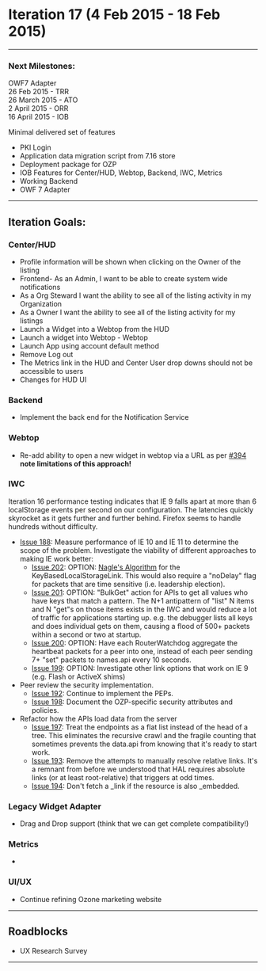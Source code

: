 # Iteration 17 (4 Feb 2015 - 18 Feb 2015)

***

### Next Milestones:
OWF7 Adapter
<br>26 Feb 2015 - TRR
<br>26 March 2015 - ATO
<br>2 April 2015 - ORR
<br>16 April 2015 - IOB

Minimal delivered set of features
* PKI Login
* Application data migration script from 7.16 store
* Deployment package for OZP
* IOB Features for Center/HUD, Webtop, Backend, IWC, Metrics
* Working Backend
* OWF 7 Adapter


***

## Iteration Goals:
### Center/HUD
* Profile information will be shown when clicking on the Owner of the listing
* Frontend- As an Admin, I want to be able to create system wide notifications
* As a Org Steward I want the ability to see all of the listing activity in my Organization
* As a Owner I want the ability to see all of the listing activity for my listings
* Launch a Widget into a Webtop from the HUD
* Launch a widget into Webtop - Webtop
* Launch App using account default method
* Remove Log out
* The Metrics link in the HUD and Center User drop downs should not be accessible to users
* Changes for HUD UI 

### Backend
* Implement the back end for the Notification Service

### Webtop
* Re-add ability to open a new widget in webtop via a URL as per [#394](https://github.com/ozone-development/ozp-webtop/issues/394) **note limitations of this approach!**

### IWC
Iteration 16 performance testing indicates that IE 9 falls apart at more than 6 localStorage events per second on our configuration.  The latencies quickly skyrocket as it gets further and further behind.  Firefox seems to handle hundreds without difficulty.  
* [Issue 188](https://github.com/ozone-development/ozp-iwc/issues/188): Measure performance of IE 10 and IE 11 to determine the scope of the problem. Investigate the viability of different approaches to making IE work better:
  * [Issue 202](https://github.com/ozone-development/ozp-iwc/issues/202): OPTION: [Nagle's Algorithm](http://en.wikipedia.org/wiki/Nagle's_algorithm) for the KeyBasedLocalStorageLink.  This would also require a "noDelay" flag for packets that are time sensitive (i.e. leadership election).
  * [Issue 201](https://github.com/ozone-development/ozp-iwc/issues/201): OPTION: "BulkGet" action for APIs to get all values who have keys that match a pattern.  The N+1 antipattern of "list" N items and N "get"s on those items exists in the IWC and would reduce a lot of traffic for applications starting up.  e.g. the debugger lists all keys and does individual gets on them, causing a flood of 500+ packets within a second or two at startup.
  * [Issue 200](https://github.com/ozone-development/ozp-iwc/issues/200): OPTION: Have each RouterWatchdog aggregate the heartbeat packets for a peer into one, instead of each peer sending 7+ "set" packets to names.api every 10 seconds.
  * [Issue 199](https://github.com/ozone-development/ozp-iwc/issues/199): OPTION: Investigate other link options that work on IE 9 (e.g. Flash or ActiveX shims)
* Peer review the security implementation.
  * [Issue 192](https://github.com/ozone-development/ozp-iwc/issues/192): Continue to implement the PEPs.
  * [Issue 198](https://github.com/ozone-development/ozp-iwc/issues/198): Document the OZP-specific security attributes and policies.
* Refactor how the APIs load data from the server
  * [Issue 197](https://github.com/ozone-development/ozp-iwc/issues/197): Treat the endpoints as a flat list instead of the head of a tree.  This eliminates the recursive crawl and the fragile counting that sometimes prevents the data.api from knowing that it's ready to start work.
  * [Issue 193](https://github.com/ozone-development/ozp-iwc/issues/193): Remove the attempts to manually resolve relative links.  It's a remnant from before we understood that HAL requires absolute links (or at least root-relative) that triggers at odd times.
  * [Issue 194](https://github.com/ozone-development/ozp-iwc/issues/194): Don't fetch a _link if the resource is also _embedded.


### Legacy Widget Adapter
* Drag and Drop support (think that we can get complete compatibility!)


### Metrics
* 


### UI/UX
* Continue refining Ozone marketing website

***

## Roadblocks
* UX Research Survey


***